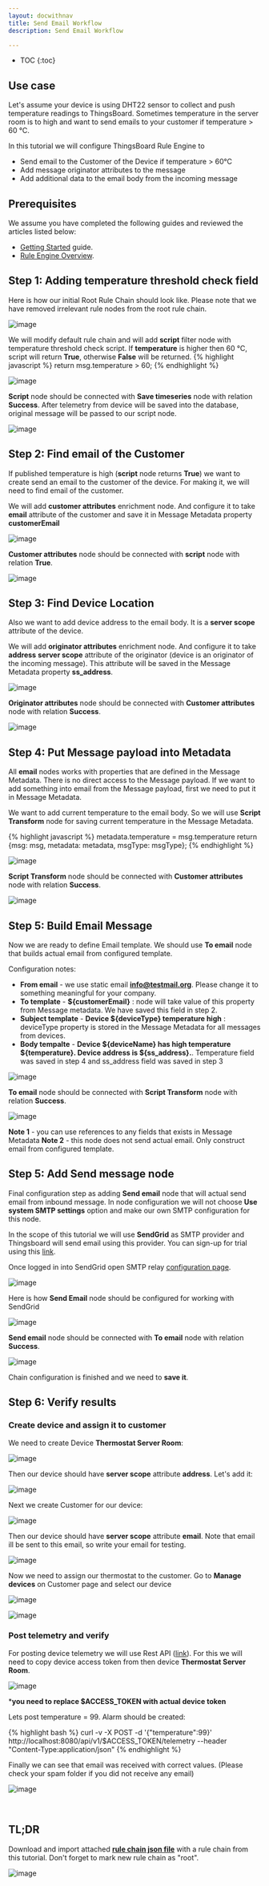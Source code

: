 ```yaml
---
layout: docwithnav
title: Send Email Workflow
description: Send Email Workflow

---
```


* TOC
{:toc}

## Use case

Let's assume your device is using DHT22 sensor to collect and push temperature readings to ThingsBoard.
Sometimes temperature in the server room is to high and want to send emails to your customer if temperature > 60 °C.

In this tutorial we will configure ThingsBoard Rule Engine to 

- Send email to the Customer of the Device if temperature > 60°C
- Add message originator attributes to the message
- Add additional data to the email body from the incoming message 

## Prerequisites 

We assume you have completed the following guides and reviewed the articles listed below:

  * [Getting Started](/docs/getting-started-guides/helloworld/) guide.
  * [Rule Engine Overview](/docs/user-guide/rule-engine-2-0/overview/).

## Step 1: Adding temperature threshold check field
Here is how our initial Root Rule Chain should look like. Please note that we have removed irrelevant rule nodes from the root rule chain.

![image](/images/user-guide/rule-engine-2-0/tutorials/email/initial-root-chain.png)

We will modify default rule chain and will add **script** filter node with temperature threshold check script. 
If **temperature** is higher then 60 °C, script will return **True**, otherwise **False** will be returned.
{% highlight javascript %}
return msg.temperature > 60;
{% endhighlight %}

![image](/images/user-guide/rule-engine-2-0/tutorials/email/add-script.png)

**Script** node should be connected with **Save timeseries** node with relation **Success**. 
After telemetry from device will be saved into the database, original message will be passed to our script node. 

![image](/images/user-guide/rule-engine-2-0/tutorials/email/script-added.png)

## Step 2: Find email of the Customer
If published temperature is high (**script** node returns **True**) we want to create send an email to the customer of the device.
For making it, we will need to find email of the customer.
 
We will add **customer attributes** enrichment node. And configure it to take **email** attribute of the customer and save it in 
Message Metadata property **customerEmail**

![image](/images/user-guide/rule-engine-2-0/tutorials/email/add-customer-node.png)

**Customer attributes** node should be connected with **script** node with relation **True**.  

![image](/images/user-guide/rule-engine-2-0/tutorials/email/customer-node-added.png)

## Step 3: Find Device Location
Also we want to add device address to the email body. It is a **server scope** attribute of the device.  
 
We will add **originator attributes** enrichment node. And configure it to take **address** **server scope** attribute 
of the originator (device is an originator of the incoming message). This attribute will be saved  in the Message Metadata 
property **ss_address**.

![image](/images/user-guide/rule-engine-2-0/tutorials/email/address-node.png)

**Originator attributes** node should be connected with **Customer attributes** node with relation **Success**.  

![image](/images/user-guide/rule-engine-2-0/tutorials/email/address-added.png)

## Step 4: Put Message payload into Metadata
All **email** nodes works with properties that are defined in the Message Metadata. There is no direct access to the Message payload.
If we want to add something into email from the Message payload, first we need to put it in Message Metadata.

We want to add current temperature to the email body. So we will use **Script Transform** node for saving current temperature in the 
Message Metadata.  

{% highlight javascript %}
metadata.temperature = msg.temperature
return {msg: msg, metadata: metadata, msgType: msgType};
{% endhighlight %}
 
![image](/images/user-guide/rule-engine-2-0/tutorials/email/put-metadata-node.png)

**Script Transform** node should be connected with **Customer attributes** node with relation **Success**.  

![image](/images/user-guide/rule-engine-2-0/tutorials/email/metadata-added.png)

## Step 5: Build Email Message
Now we are ready to define Email template. We should use **To email** node that builds actual email from configured template.

Configuration notes:

- **From email** - we use static email **info@testmail.org**. Please change it to something meaningful for your company.
- **To template** - **${customerEmail}** : node will take value of this property from Message metadata. We have saved this field in step 2.
- **Subject template** - **Device ${deviceType} temperature high** : deviceType property is stored in the Message Metadata for all messages from devices.
- **Body tempalte** - **Device ${deviceName} has high temperature ${temperature}. Device address is ${ss_address}.**. Temperature field was saved in step 4
and ss_address field was saved in step 3 

![image](/images/user-guide/rule-engine-2-0/tutorials/email/to-email-node.png)


**To email** node should be connected with **Script Transform** node with relation **Success**.  

![image](/images/user-guide/rule-engine-2-0/tutorials/email/to-email-added.png)

**Note 1** - you can use references to any fields that exists in Message Metadata
**Note 2** - this node does not send actual email. Only construct email from configured template.

## Step 5: Add Send message node
Final configuration step as adding **Send email** node that will actual send email from inbound message.
In node configuration we will not choose **Use system SMTP settings** option and make our own SMTP configuration for this node.

In the scope of this tutorial we will use **SendGrid** as SMTP provider and Thingsboard will send email using this provider. You can sign-up for trial using this [link](https://app.sendgrid.com/signup).

Once logged in into SendGrid open SMTP relay [configuration page](https://app.sendgrid.com/guide/integrate/langs/smtp).
 
![image](/images/user-guide/rule-engine-2-0/tutorials/email/sendgrid-config.png)

Here is how **Send Email** node should be configured for working with SendGrid

![image](/images/user-guide/rule-engine-2-0/tutorials/email/sendgrid-smtp-config.png)


**Send email** node should be connected with **To email** node with relation **Success**.  

![image](/images/user-guide/rule-engine-2-0/tutorials/email/final-chain.png)


Chain configuration is finished and we need to **save it**.

## Step 6: Verify results

### Create device and assign it to customer
We need to create Device **Thermostat Server Room**:

![image](/images/user-guide/rule-engine-2-0/tutorials/email/create-device.png)

Then our device should have **server scope** attribute **address**. Let's add it:

![image](/images/user-guide/rule-engine-2-0/tutorials/email/device-address.png)

Next we create Customer for our device:
 
![image](/images/user-guide/rule-engine-2-0/tutorials/email/create-customer.png)

Then our device should have **server scope** attribute **email**. Note that email ill be sent to this email, so write your email for testing.

![image](/images/user-guide/rule-engine-2-0/tutorials/email/customer-email.png)

Now we need to assign our thermostat to the customer. Go to **Manage devices** on Customer page and select our device

![image](/images/user-guide/rule-engine-2-0/tutorials/email/manage-devices.png)

![image](/images/user-guide/rule-engine-2-0/tutorials/email/assign-device.png)




### Post telemetry and verify
For posting device telemetry we will use Rest API ([link](/docs/reference/http-api/#telemetry-upload-api)). For this we will need to
copy device access token from then device **Thermostat Server Room**. 

![image](/images/user-guide/rule-engine-2-0/tutorials/email/device-token.png)

***you need to replace $ACCESS_TOKEN with actual device token**

Lets post temperature = 99. Alarm should be created:

{% highlight bash %}
curl -v -X POST -d '{"temperature":99}' http://localhost:8080/api/v1/$ACCESS_TOKEN/telemetry --header "Content-Type:application/json"
{% endhighlight %}


Finally we can see that email was received with correct values. (Please check your spam folder if you did not receive any email) 


![image](/images/user-guide/rule-engine-2-0/tutorials/email/mail-received.png)

<br/>

## TL;DR

Download and import attached [**rule chain json file**](/docs/user-guide/resources/send_email_rule_chain.json) with a rule chain from this tutorial. Don't forget to mark new rule chain as "root".

![image](/images/user-guide/rule-engine-2-0/tutorials/make-root.png)

